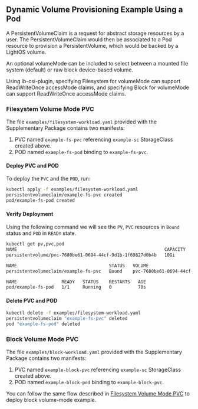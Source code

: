 ## Dynamic Volume Provisioning Example Using a Pod

A PersistentVolumeClaim is a request for abstract storage resources by a user.
The PersistentVolumeClaim would then be associated to a Pod resource to provision a PersistentVolume, which would be backed by a LightOS volume.

An optional volumeMode can be included to select between a mounted file system (default) or raw block device-based volume.

Using lb-csi-plugin, specifying Filesystem for volumeMode can support ReadWriteOnce accessMode claims, and specifying Block for volumeMode can support ReadWriteOnce accessMode claims.

### Filesystem Volume Mode PVC

The file `examples/filesystem-workload.yaml` provided with the Supplementary Package contains two manifests:

1. PVC named `example-fs-pvc` referencing `example-sc` StorageClass created above.
2. POD named `example-fs-pod` binding to `example-fs-pvc`.

#### Deploy PVC and POD

To deploy the `PVC` and the `POD`, run:

```bash
kubectl apply -f examples/filesystem-workload.yaml
persistentvolumeclaim/example-fs-pvc created
pod/example-fs-pod created
```

#### Verify Deployment

Using the following command we will see the `PV`, `PVC` resources in `Bound` status and `POD` in `READY` state.

```bash
kubectl get pv,pvc,pod
NAME                                                        CAPACITY   ACCESS MODES   RECLAIM POLICY   STATUS   CLAIM                    STORAGECLASS   REASON   AGE
persistentvolume/pvc-7680be61-0694-44cf-9d1b-1f69827d0b4b   10Gi       RWO            Delete           Bound    default/example-fs-pvc   example-sc              69s

NAME                                   STATUS   VOLUME                                     CAPACITY   ACCESS MODES   STORAGECLASS   AGE
persistentvolumeclaim/example-fs-pvc   Bound    pvc-7680be61-0694-44cf-9d1b-1f69827d0b4b   10Gi       RWO            example-sc     70s

NAME                 READY   STATUS    RESTARTS   AGE
pod/example-fs-pod   1/1     Running   0          70s
```

#### Delete PVC and POD

```bash
kubectl delete -f examples/filesystem-workload.yaml
persistentvolumeclaim "example-fs-pvc" deleted
pod "example-fs-pod" deleted
```

### Block Volume Mode PVC

The file `examples/block-workload.yaml` provided with the Supplementary Package contains two manifests:

1. PVC named `example-block-pvc` referencing `example-sc` StorageClass created above.
2. POD named `example-block-pod` binding to `example-block-pvc`.

You can follow the same flow described in [Filesystem Volume Mode PVC](#filesystem-volume-mode-pvc) to deploy block volume-mode example.

